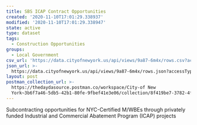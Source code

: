 ```yaml
---
title: SBS ICAP Contract Opportunities
created: '2020-11-10T17:01:29.338937'
modified: '2020-11-10T17:01:29.338947'
state: active
type: dataset
tags:
  - Construction Opportunities
groups:
  - Local Government
csv_url: 'https://data.cityofnewyork.us/api/views/9a87-6m4x/rows.csv?accessType=DOWNLOAD'
json_url: >-
  https://data.cityofnewyork.us/api/views/9a87-6m4x/rows.json?accessType=DOWNLOAD
layout: post
postman_collection_url: >-
  https://thedaydasource.postman.co/workspace/City-of New
  York~3b6f7a46-5db5-42b1-80fe-9fbef41e3e06/collection/8f419be7-3782-4f36-9a7d-9fea95e6c541
---
```

Subcontracting opportunities for NYC-Certified M/WBEs through privately funded Industrial and Commercial Abatement Program (ICAP) projects
